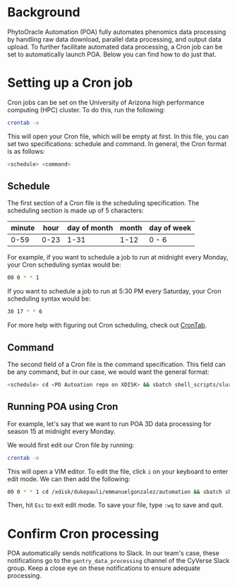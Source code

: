 # Background
PhytoOracle Automation (POA) fully automates phenomics data processing by handling raw data download, parallel data processing, and output data upload. To further facilitate automated data processing, a Cron job can be set to automatically launch POA. Below you can find how to do just that.

# Setting up a Cron job
Cron jobs can be set on the University of Arizona high performance computing (HPC) cluster. To do this, run the following:

```bash
crontab -e
```

This will open your Cron file, which will be empty at first. In this file, you can set two specifications: schedule and command. In general, the Cron format is as follows:

```bash
<schedule> <command>
```

## Schedule
The first section of a Cron file is the scheduling specification. The scheduling section is made up of 5 characters: 

|minute|hour|day of month|month|day of week|
|------|----|------------|-----|-----------|
|0-59  |0-23|1-31|1-12|0 - 6|

For example, if you want to schedule a job to run at midnight every Monday, your Cron scheduling syntax would be:

```bash
00 0 * * 1
```

If you want to schedule a job to run at 5:30 PM every Saturday, your Cron scheduling syntax would be:

```bash
30 17 * * 6
```

For more help with figuring out Cron scheduling, check out [CronTab](https://crontab.cronhub.io/).

## Command
The second field of a Cron file is the command specification. This field can be any command, but in our case, we would want the general format:

```bash
<schedule> cd <PO Autoation repo on XDISK> && sbatch shell_scripts/slurm_submission.sh <YAML file>
```

## Running POA using Cron

For example, let's say that we want to run POA 3D data processing for season 15 at midnight every Monday. 

We would first edit our Cron file by running:

```bash
crontab -e
```

This will open a VIM editor. To edit the file, click ```i``` on your keyboard to enter edit mode. We can then add the following:

```bash
00 0 * * 1 cd /xdisk/dukepauli/emmanuelgonzalez/automation && sbatch shell_scripts/slurm_submission.sh yaml_files/season_15/s13_3d_level01.yaml
```

Then, hit ```Esc``` to exit edit mode. To save your file, type ```:wq``` to save and quit.

# Confirm Cron processing
POA automatically sends notifications to Slack. In our team's case, these notifications go to the ```gantry_data_processing``` channel of the CyVerse Slack group. Keep a close eye on these notifications to ensure adequate processing.